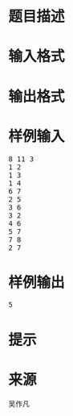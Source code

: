 

# 题目描述



# 输入格式



# 输出格式



# 样例输入


<pre>8 11 3
1 2
1 3
1 4
6 7
2 5
3 6
3 2
4 6
5 7
7 8
2 7
</pre>

# 样例输出


<pre>5</pre>

# 提示



# 来源


<p>
吴作凡
</p>
